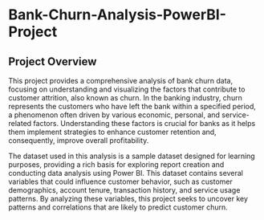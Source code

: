 # Bank-Churn-Analysis-PowerBI-Project

## Project Overview
This project provides a comprehensive analysis of bank churn data, focusing on understanding and visualizing the factors that contribute to customer attrition, also known as churn. In the banking industry, churn represents the customers who have left the bank within a specified period, a phenomenon often driven by various economic, personal, and service-related factors. Understanding these factors is crucial for banks as it helps them implement strategies to enhance customer retention and, consequently, improve overall profitability.

The dataset used in this analysis is a sample dataset designed for learning purposes, providing a rich basis for exploring report creation and conducting data analysis using Power BI. This dataset contains several variables that could influence customer behavior, such as customer demographics, account tenure, transaction history, and service usage patterns. By analyzing these variables, this project seeks to uncover key patterns and correlations that are likely to predict customer churn.


